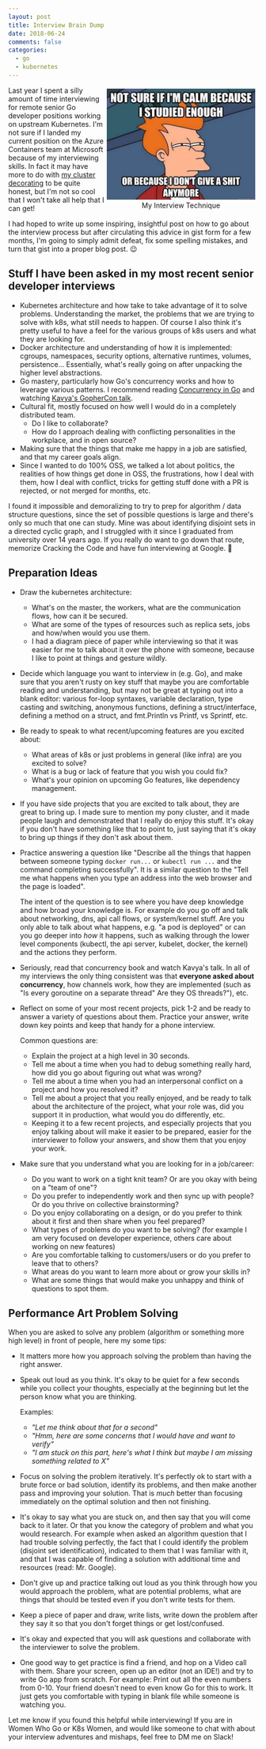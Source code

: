 ```yaml
---
layout: post
title: Interview Brain Dump
date: 2018-06-24
comments: false
categories:
  - go
  - kubernetes
---
```


<figure style="text-align: center; float: right; margin: 5px">
  <img src="/images/interview-technique.jpg" alt="Fry: Not sure if I'm calm because I studied enough or because I don't give a shit anymore" width="300" />
  <figcaption>
    My Interview Technique
  </figcaption>
</figure>

Last year I spent a silly amount of time interviewing for remote senior Go developer
positions working on upstream Kubernetes. I'm not sure if I landed my current position on the Azure
Containers team at Microsoft because of my interviewing
skills. In fact it may have more to do with [my cluster decorating](http://carolynvanslyck.com/blog/2017/10/all-the-pretty-little-ponies/)
to be quite honest, but I'm not so cool that I won't take all help that I can
get!

I had hoped to write up some inspiring, insightful post on how to go about
the interview process but after circulating this advice in gist form for a few
months, I'm going to simply admit defeat, fix some spelling mistakes, and turn
that gist into a proper blog post. 😉

## Stuff I have been asked in my most recent senior developer interviews

* Kubernetes architecture and how take to take advantage of it to solve problems.
  Understanding the market, the problems that we are trying to solve with k8s,
  what still needs to happen. Of course I also think it's pretty useful to have
  a feel for the various groups of k8s users and what they are looking for.
* Docker architecture and understanding of how it is implemented: cgroups,
  namespaces, security options, alternative runtimes, volumes, persistence...
  Essentially, what's really going on after unpacking the higher level abstractions.
* Go mastery, particularly how Go's concurrency works and how to leverage
  various patterns. I recommend reading [Concurrency in
  Go](https://www.amazon.com/Concurrency-Go-Tools-Techniques-Developers/dp/1491941197)
  and watching [Kavya's GopherCon talk](https://www.youtube.com/watch?v=KBZlN0izeiY).
* Cultural fit, mostly focused on how well I would do in a completely distributed team.
  * Do I like to collaborate?
  * How do I approach dealing with conflicting personalities in the workplace,
    and in open source?
* Making sure that the things that make me happy in a job are satisfied, and
  that my career goals align.
* Since I wanted to do 100% OSS, we talked a lot about politics, the realities of
  how things get done in OSS, the frustrations, how I deal with them, how I deal
  with conflict, tricks for getting stuff done with a PR is rejected, or not
  merged for months, etc.

I found it impossible and demoralizing to try to prep for algorithm / data
structure questions, since the set of possible questions is large and there's
only so much that one can study. Mine was about identifying disjoint sets in a
directed cyclic graph, and I struggled with it since I graduated from university
over 14 years ago. If you really do want to go down that
route, memorize Cracking the Code and have fun interviewing at Google. 👋


## Preparation Ideas

* Draw the kubernetes architecture:
  * What's on the master, the workers, what are the communication flows, how can
    it be secured.
  * What are some of the types of resources such as replica sets, jobs and
    how/when would you use them.
  * I had a diagram piece of paper while interviewing so that it was easier for
    me to talk about it over the phone with someone, because I like to point at
    things and gesture wildly.
* Decide which language you want to interview in (e.g. Go), and make sure that you
  aren't rusty on key stuff that maybe you are comfortable reading and understanding,
  but may not be great at typing out into a blank editor: various for-loop syntaxes,
  variable declaration, type casting and switching, anonymous functions, defining
  a struct/interface, defining a method on a struct, and fmt.Println vs Printf, vs Sprintf, etc.
* Be ready to speak to what recent/upcoming features are you excited about:
  * What areas of k8s or just problems in general (like infra) are you excited to
    solve?
  * What is a bug or lack of feature that you wish you could fix?
  * What's your opinion on upcoming Go features, like dependency management.
* If you have side projects that you are excited to talk about, they are great to
  bring up. I made sure to mention my pony cluster, and it made people laugh and
  demonstrated that I really do enjoy this stuff. It's okay if you don't have
  something like that to point to, just saying that it's okay to bring up things
  if they don't ask about them.
* Practice answering a question like "Describe all the things that happen between
  someone typing `docker run...` or `kubectl run ...` and the command completing
  successfully". It is a similar question to the "Tell me what happens when you
  type an address into the web browser and the page is loaded".

  The intent of the question is to see where you have deep knowledge and how
  broad your knowledge is. For example do you go off and talk about networking,
  dns, api call flows, or system/kernel stuff. Are you only able to talk about
  what happens, e.g. "a pod is deployed" or can you go
  deeper into _how_ it happens, such as walking through the lower level components
  (kubectl, the api server, kubelet, docker, the kernel) and the actions they
  perform.
* Seriously, read that concurrency book and watch Kavya's talk. In all of my
  interviews the only thing consistent was that **everyone asked about concurrency**,
  how channels work, how they are implemented (such as "Is every goroutine on a
  separate thread" Are they OS threads?"), etc.
* Reflect on some of your most recent projects, pick 1-2 and be ready to answer
  a variety of questions about them. Practice your answer, write down key points
  and keep that handy for a phone interview.

  Common questions are:
  * Explain the project at a high level in 30 seconds.
  * Tell me about a time when you had to debug something really hard, how did you go
    about figuring out what was wrong?
  * Tell me about a time when you had an interpersonal conflict on a project and how
    you resolved it?
  * Tell me about a project that you really enjoyed, and be ready to talk about the
    architecture of the project, what your role was, did you support it in
    production, what would you do differently, etc.
  * Keeping it to a few recent projects, and especially projects that you enjoy
    talking about will make it easier to be prepared, easier for the interviewer to
    follow your answers, and show them that you enjoy your work.
* Make sure that you understand what you are looking for in a job/career:
  * Do you want to work on a tight knit team? Or are you okay with being on a "team
    of one"?
  * Do you prefer to independently work and then sync up with people? Or do you
    thrive on collective brainstorming?
  * Do you enjoy collaborating on a design, or do you prefer to think about it
    first and then share when you feel prepared?
  * What types of problems do you want to be solving? (for example I am very
    focused on developer experience, others care about working on new features)
  * Are you comfortable talking to customers/users or do you prefer to leave
    that to others?
  * What areas do you want to learn more about or grow your skills in?
  * What are some things that would make you unhappy and think of questions to
    spot them.

## Performance Art Problem Solving
When you are asked to solve any problem (algorithm or something more high level)
in front of people, here my some tips:

* It matters more how you approach solving the problem than having the right
  answer.
* Speak out loud as you think. It's okay to be quiet for a few seconds while you
  collect your thoughts, especially at the beginning but let the person know what
  you are thinking.

  Examples:
  * _"Let me think about that for a second"_
  * _"Hmm, here are some concerns that I would have and want to verify"_
  * _"I am stuck on this part, here's what I think but maybe I am missing something related to X"_
* Focus on solving the problem iteratively. It's perfectly ok to start with a
  brute force or bad solution, identify its problems, and then make another pass
  and improving your solution. That is _much_ better than focusing immediately
  on the optimal solution and then not finishing.
* It's okay to say what you are stuck on, and then say that you will come back to
  it later. Or that you know the category of problem and what you would research.
  For example when asked an algorithm question that I had trouble solving
  perfectly, the fact that I could identify the problem (disjoint set
  identification), indicated to them that I was familiar with it, and that I was
  capable of finding a solution with additional time and resources (read: Mr. Google).
* Don't give up and practice talking out loud as you think through how you would
  approach the problem, what are potential problems, what are things that should
  be tested even if you don't write tests for them.
* Keep a piece of paper and draw, write lists, write down the problem after they say
  it so that you don't forget things or get lost/confused.
* It's okay and expected that you will ask questions and collaborate with the
  interviewer to solve the problem.
* One good way to get practice is find a friend, and hop on a Video call with them.
  Share your screen, open up an editor (not an IDE!) and try to write Go app from
  scratch. For example: Print out all the even numbers from 0-10. Your friend doesn't
  need to even know Go for this to work. It just gets you comfortable with typing
  in blank file while someone is watching you.

Let me know if you found this helpful while interviewing! If you are in Women Who Go
or K8s Women, and would like someone to chat with about your interview adventures
and mishaps, feel free to DM me on Slack!
